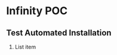 # Infinity  POC

## Test Automated Installation

 1. List item

<!--stackedit_data:
eyJoaXN0b3J5IjpbLTUyMDQyMzMyXX0=
-->